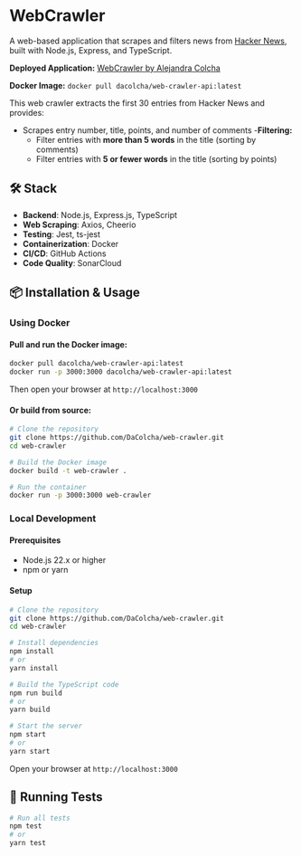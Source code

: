 # WebCrawler 

A web-based application that scrapes and filters news from [Hacker News](https://news.ycombinator.com/), built with Node.js, Express, and TypeScript.

**Deployed Application:** [WebCrawler by Alejandra Colcha](https://dacolcha.github.io/web-crawler/)

**Docker Image:** `docker pull dacolcha/web-crawler-api:latest`

This web crawler extracts the first 30 entries from Hacker News and provides:

- Scrapes entry number, title, points, and number of comments
-**Filtering:**
  - Filter entries with **more than 5 words** in the title (sorting by comments)
  - Filter entries with **5 or fewer words** in the title (sorting by points)

## 🛠️ Stack
- **Backend**: Node.js, Express.js, TypeScript
- **Web Scraping**: Axios, Cheerio
- **Testing**: Jest, ts-jest
- **Containerization**: Docker
- **CI/CD**: GitHub Actions
- **Code Quality**: SonarCloud

## 📦 Installation & Usage

### Using Docker
#### Pull and run the Docker image:

```bash
docker pull dacolcha/web-crawler-api:latest
docker run -p 3000:3000 dacolcha/web-crawler-api:latest
```

Then open your browser at `http://localhost:3000`

#### Or build from source:

```bash
# Clone the repository
git clone https://github.com/DaColcha/web-crawler.git
cd web-crawler

# Build the Docker image
docker build -t web-crawler .

# Run the container
docker run -p 3000:3000 web-crawler
```

### Local Development

#### Prerequisites
- Node.js 22.x or higher
- npm or yarn

#### Setup

```bash
# Clone the repository
git clone https://github.com/DaColcha/web-crawler.git
cd web-crawler

# Install dependencies
npm install
# or
yarn install

# Build the TypeScript code
npm run build
# or
yarn build

# Start the server
npm start
# or
yarn start
```

Open your browser at `http://localhost:3000`

## 🧪 Running Tests

```bash
# Run all tests
npm test
# or
yarn test
```